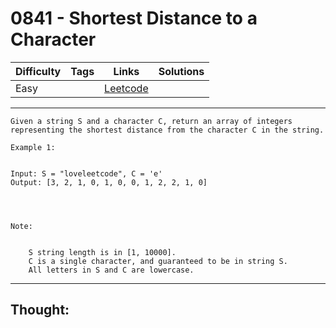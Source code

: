 # 0841 - Shortest Distance to a Character

Difficulty  | Tags | Links | Solutions
----------- | ---- | ----- | -----
Easy |  | [Leetcode](https://leetcode.com/problems/shortest-distance-to-a-character/description/) |


-----------

```
Given a string S and a character C, return an array of integers representing the shortest distance from the character C in the string.

Example 1:


Input: S = "loveleetcode", C = 'e'
Output: [3, 2, 1, 0, 1, 0, 0, 1, 2, 2, 1, 0]


 

Note:


	S string length is in [1, 10000].
	C is a single character, and guaranteed to be in string S.
	All letters in S and C are lowercase.
```

-----------

## Thought:
